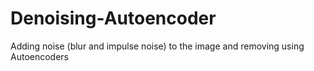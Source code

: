 # Denoising-Autoencoder
Adding noise (blur and impulse noise) to the image and removing using Autoencoders
